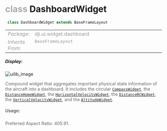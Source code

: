 <div class="article"><h1 ><font color="#AAA">class </font>DashboardWidget</h1></div>

~~~java
 class DashboardWidget extends BaseFrameLayout 
~~~

<html><table class="table-supportedby"><tr valign="top"><td width=15%><font color="#999"><i>Package:</i></td><td width=85%><font color="#999">dji.ui.widget.dashboard</td></tr><tr valign="top"><td width=15%><font color="#999"><i>Inherits From:</i></td><td width=85%><font color="#999"><code>BaseFrameLayout</code></td></tr></table></html>



##### Display:

![uilib_image](/assets/DASHBOARD.gif)<br style="clear:both" />

<font color="#666">Compound widget that aggregates important physical state information of the aircraft into a dashboard. It includes the circular <code><a href="/Widgets/DULCompassWidget.html#dulcompasswidget">CompassWidget</a></code>, the <code><a href="/Widgets/DistanceFromHomeWidget.html#distancefromhomewidget">DistanceHomeWidget</a></code>, the <code><a href="/Widgets/HorizontalVelocityWidget.html#horizontalvelocitywidget">HorizontalVelocityWidget</a></code>, the <code><a href="/Widgets/DistanceFromRCWidget.html#distancefromrcwidget">DistanceRCWidget</a></code>, the <code><a href="/Widgets/VerticalVelocityWidget.html#verticalvelocitywidget">VerticalVelocityWidget</a></code>, and the <code><a href="/Widgets/AltitudeWidget.html#altitudewidget">AltitudeWidget</a></code>.



##### Usage:



<font color="#666">Preferred Aspect Ratio: 405:91.


